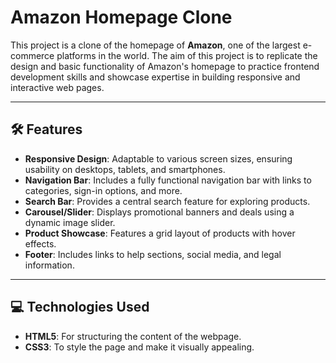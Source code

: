 # Amazon Homepage Clone

This project is a clone of the homepage of **Amazon**, one of the largest e-commerce platforms in the world. The aim of this project is to replicate the design and basic functionality of Amazon's homepage to practice frontend development skills and showcase expertise in building responsive and interactive web pages.

---

## 🛠️ Features

- **Responsive Design**: Adaptable to various screen sizes, ensuring usability on desktops, tablets, and smartphones.
- **Navigation Bar**: Includes a fully functional navigation bar with links to categories, sign-in options, and more.
- **Search Bar**: Provides a central search feature for exploring products.
- **Carousel/Slider**: Displays promotional banners and deals using a dynamic image slider.
- **Product Showcase**: Features a grid layout of products with hover effects.
- **Footer**: Includes links to help sections, social media, and legal information.

---

## 💻 Technologies Used

- **HTML5**: For structuring the content of the webpage.
- **CSS3**: To style the page and make it visually appealing.
